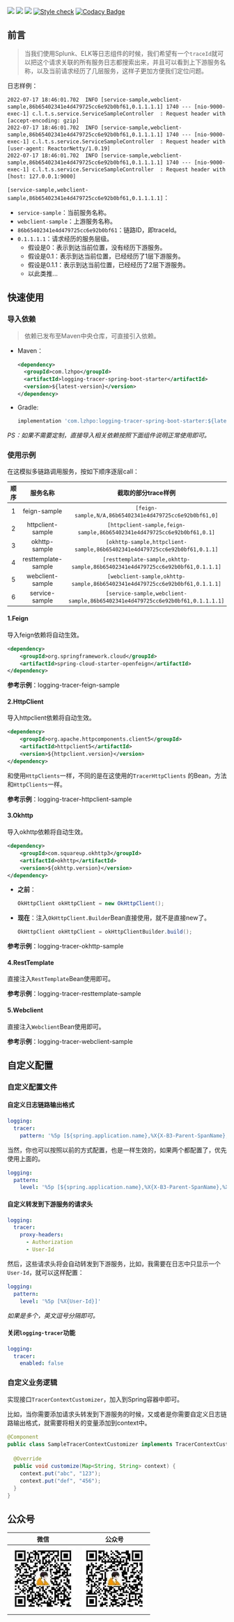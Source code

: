 ![](https://img.shields.io/badge/JDK-1.8+-success.svg)
![](https://maven-badges.herokuapp.com/maven-central/com.lzhpo/logging-tracer-spring-boot-starter/badge.svg?color=blueviolet)
![](https://img.shields.io/:license-Apache2-orange.svg)
[![Style check](https://github.com/lzhpo/logging-tracer-spring-boot-starter/actions/workflows/style-check.yml/badge.svg)](https://github.com/lzhpo/logging-tracer-spring-boot-starter/actions/workflows/style-check.yml)
[![Codacy Badge](https://app.codacy.com/project/badge/Grade/51f27097abaf4fb891f11d7eb06241fe)](https://www.codacy.com?utm_source=github.com&amp;utm_medium=referral&amp;utm_content=lzhpo/logging-tracer-spring-boot-starter&amp;utm_campaign=Badge_Grade)

## 前言

> 当我们使用Splunk、ELK等日志组件的时候，我们希望有一个`traceId`就可以把这个请求关联的所有服务日志都搜索出来，并且可以看到上下游服务名称，以及当前请求经历了几层服务，这样子更加方便我们定位问题。

日志样例：

```shell
2022-07-17 18:46:01.702  INFO [service-sample,webclient-sample,86b65402341e4d479725cc6e92b0bf61,0.1.1.1.1] 1740 --- [nio-9000-exec-1] c.l.t.s.service.ServiceSampleController  : Request header with [accept-encoding: gzip]
2022-07-17 18:46:01.702  INFO [service-sample,webclient-sample,86b65402341e4d479725cc6e92b0bf61,0.1.1.1.1] 1740 --- [nio-9000-exec-1] c.l.t.s.service.ServiceSampleController  : Request header with [user-agent: ReactorNetty/1.0.19]
2022-07-17 18:46:01.702  INFO [service-sample,webclient-sample,86b65402341e4d479725cc6e92b0bf61,0.1.1.1.1] 1740 --- [nio-9000-exec-1] c.l.t.s.service.ServiceSampleController  : Request header with [host: 127.0.0.1:9000]
```

`[service-sample,webclient-sample,86b65402341e4d479725cc6e92b0bf61,0.1.1.1.1]`：

- `service-sample`：当前服务名称。
- `webclient-sample`：上游服务名称。
- `86b65402341e4d479725cc6e92b0bf61`：链路ID，即traceId。
- `0.1.1.1.1`：请求经历的服务层级。
  - 假设是0：表示到达当前位置，没有经历下游服务。
  - 假设是0.1：表示到达当前位置，已经经历了1层下游服务。
  - 假设是0.1.1：表示到达当前位置，已经经历了2层下游服务。
  - 以此类推...

## 快速使用

### 导入依赖

> 依赖已发布至Maven中央仓库，可直接引入依赖。

- Maven：
  ```xml
  <dependency>
    <groupId>com.lzhpo</groupId>
    <artifactId>logging-tracer-spring-boot-starter</artifactId>
    <version>${latest-version}</version>
  </dependency>
  ```
- Gradle:
  ```groovy
  implementation 'com.lzhpo:logging-tracer-spring-boot-starter:${latest-version}'
  ```

_PS：如果不需要定制，直接导入相关依赖按照下面组件说明正常使用即可。_

### 使用示例

在这模拟多链路调用服务，按如下顺序逐层call：

| 顺序 |      服务名称       |                     截取的部分trace样例                      |
| :--: | :-----------------: | :----------------------------------------------------------: |
|  1   |    feign-sample     |   `[feign-sample,N/A,86b65402341e4d479725cc6e92b0bf61,0]`    |
|  2   |  httpclient-sample  | `[httpclient-sample,feign-sample,86b65402341e4d479725cc6e92b0bf61,0.1]` |
|  3   |    okhttp-sample    | `[okhttp-sample,httpclient-sample,86b65402341e4d479725cc6e92b0bf61,0.1.1]` |
|  4   | resttemplate-sample | `[resttemplate-sample,okhttp-sample,86b65402341e4d479725cc6e92b0bf61,0.1.1.1]` |
|  5   |  webclient-sample   | `[webclient-sample,okhttp-sample,86b65402341e4d479725cc6e92b0bf61,0.1.1.1]` |
|  6   |   service-sample    | `[service-sample,webclient-sample,86b65402341e4d479725cc6e92b0bf61,0.1.1.1.1]` |

#### 1.Feign

导入feign依赖将自动生效。

```xml
<dependency>
    <groupId>org.springframework.cloud</groupId>
    <artifactId>spring-cloud-starter-openfeign</artifactId>
</dependency>
```

**参考示例**：logging-tracer-feign-sample

#### 2.HttpClient

导入httpclient依赖将自动生效。

```xml
<dependency>
    <groupId>org.apache.httpcomponents.client5</groupId>
    <artifactId>httpclient5</artifactId>
    <version>${httpclient.version}</version>
</dependency>
```

和使用`HttpClients`一样，不同的是在这使用的`TracerHttpClients` 的Bean，方法和`HttpClients`一样。

**参考示例**：logging-tracer-httpclient-sample

#### 3.Okhttp

导入okhttp依赖将自动生效。

```xml
<dependency>
    <groupId>com.squareup.okhttp3</groupId>
    <artifactId>okhttp</artifactId>
    <version>${okhttp.version}</version>
</dependency>
```

- **之前**：

  ```java
  OkHttpClient okHttpClient = new OkHttpClient();
  ```

- **现在**：注入`OkHttpClient.Builder`Bean直接使用，就不是直接new了。

  ```java
  OkHttpClient okHttpClient = okHttpClientBuilder.build();
  ```

**参考示例**：logging-tracer-okhttp-sample

#### 4.RestTemplate

直接注入`RestTemplate`Bean使用即可。

**参考示例**：logging-tracer-resttemplate-sample

#### 5.Webclient

直接注入`Webclient`Bean使用即可。

**参考示例**：logging-tracer-webclient-sample

## 自定义配置

### 自定义配置文件

#### 自定义日志链路输出格式

```yaml
logging:
  tracer:
    pattern: '%5p [${spring.application.name},%X{X-B3-Parent-SpanName},%X{X-B3-TraceId},%X{X-B3-SpanId}]'
```

当然，你也可以按照以前的方式配置，也是一样生效的，如果两个都配置了，优先使用上面的。

```yaml
logging:
  pattern:
    level: '%5p [${spring.application.name},%X{X-B3-Parent-SpanName},%X{X-B3-TraceId},%X{X-B3-SpanId}]'
```

#### 自定义转发到下游服务的请求头

```yaml
logging:
  tracer:
    proxy-headers:
      - Authorization
      - User-Id
```

然后，这些请求头将会自动转发到下游服务，比如，我需要在日志中只显示一个`User-Id`，就可以这样配置：
```yaml
logging:
  pattern:
    level: '%5p [%X{User-Id}]'
```

_如果是多个，英文逗号分隔即可。_

#### 关闭`logging-tracer`功能

```yaml
logging:
  tracer:
    enabled: false
```

### 自定义业务逻辑

实现接口`TracerContextCustomizer`，加入到Spring容器中即可。

比如，当你需要添加请求头转发到下游服务的时候，又或者是你需要自定义日志链路输出格式，就需要将相关的变量添加到context中。

```java
@Component
public class SampleTracerContextCustomizer implements TracerContextCustomizer {

  @Override
  public void customize(Map<String, String> context) {
    context.put("abc", "123");
    context.put("def", "456");
  }
}
```

## 公众号

|         微信          |            公众号             |
|:-------------------:|:--------------------------:|
| ![](./docs/images/微信.jpg) | ![](./docs/images/公众号.jpg) |





